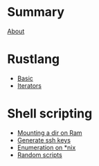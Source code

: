 # Summary

[About](./about.md)

<!-- # Assembly -->
<!-- - [Assembly](./assemly/index.md) -->

# Rustlang
- [Basic](./rust/basics.md)
- [Iterators](./rust/iterators.md)

# Shell scripting
- [Mounting a dir on Ram](./bash/index.md)
- [Generate ssh keys](./bash/ssh_gen.md)
- [Enumeration on *nix](./bash/enumeration.md)
- [Random scripts ](./bash/random.md)

